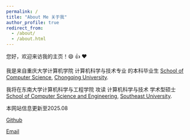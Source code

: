 ```yaml
---
permalink: /
title: "About Me 关于我"
author_profile: true
redirect_from: 
  - /about/
  - /about.html
---
```

您好，欢迎来访我的主页！:smile: :thumbsup: :heart:

我是来自重庆大学计算机学院 计算机科学与技术专业 的本科毕业生 [School of Computer Science](https://cs.cqu.edu.cn/), [Chongqing University](https://www.cqu.edu.cn/). 

我将在东南大学计算机科学与工程学院 攻读 计算机科学与技术 学术型硕士 [School of Computer Science and Engineering](https://cse.seu.edu.cn/), [Southeast University](https://www.seu.edu.cn/).

本网站信息更新至2025.08

<!-- 您可以在这里获取我的PDF版本简历: [YSM's Curriculum Vitae](../assets/1.pdf). -->

[Github](https://github.com/yangsongming) 

[Email](mailto:yangsongming321@163.com)
